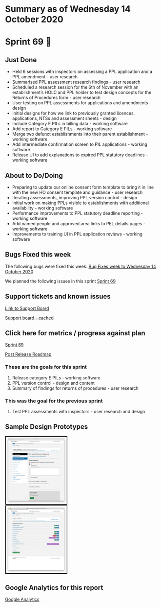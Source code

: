 # Summary as of Wednesday 14 October 2020 

# Sprint 69 &#x1f966;

## Just Done
* Held 6 sessions with inspectors on assessing a PPL application and a PPL amendment - user research
* Summarised PPL assessment research findings - user research
* Scheduled a research session for the 6th of November with an establishment’s HOLC and PPL holder to test design concepts for the Returns of Procedures form - user research 
* User testing on PPL assessments for applications and amendments - design
* Initial designs for how we link to previously granted licences, applications, NTSs and assessment sheets - design
* Include Category E PILs in billing data - working software
* Add report to Category E PILs - working software
* Merge two defunct establishments into their parent establishment - working software
* Add intermediate confirmation screen to PIL applications - working software
* Release UI to add explanations to expired PPL statutory deadlines - working software

## About to Do/Doing
* Preparing to update our online consent form template to bring it in line with the new HO consent template and guidance - user research
* Iterating assessments, improving PPL version control - design
* Initial work on making PPLs visible to establishments with additional availability - working software
* Performance improvements to PPL statutory deadline reporting - working software
* Add named people and approved area links to PEL details pages - working software
* Improvements to training UI in PPL application reviews - working software

## Bugs Fixed this week
The following bugs were fixed this week.
[Bug Fixes week to Wednesday 14 October 2020](graphs/bugs14102020.png)

We planned the following issues in this sprint 
[Sprint 69](graphs/sprint14102020.png)

## Support tickets and known issues
[Link to Support Board](https://collaboration.homeoffice.gov.uk/jira/secure/RapidBoard.jspa?rapidView=1717&selectedIssue=ASSB-253)

[Support board - cached](graphs/supportBoard14102020.png)

## Click here for metrics / progress against plan
[Sprint 69](graphs/progress14102020.png)

[Post Release Roadmap](graphs/roadmap14102020.png)

### These are the goals for this sprint
1. Release category E PILs - working software
2. PPL version control - design and content 
3. Summary of findings for returns of procedures - user research

### This was the goal for the previous sprint
1. Test PPL assessments with inspectors - user research and design

## Sample Design Prototypes
<a href="graphs/proto1_14102020.png"><img src="graphs/proto1_14102020.png" alt="HTML5 Icon" width="200" style="border:2px solid black"></a>
<br>
<a href="graphs/proto2_14102020.png"><img src="graphs/proto2_14102020.png" alt="HTML5 Icon" width="200" style="border:2px solid black"></a>
<br>


## Google Analytics for this report
[Google Analytics](graphs/GA14102020.png)


